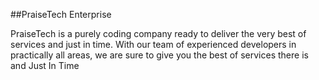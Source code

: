 ##PraiseTech Enterprise

PraiseTech is a purely coding company ready to deliver the very best of services and just in time.
With our team of experienced developers in practically all areas, we are sure to give you the best of services there is and Just In Time 
